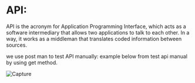 # API:
API is the acronym for Application Programming Interface, which acts as a software intermediary that allows two applications to talk to each other. 
In a way, it works as a middleman that translates coded information between sources.

we use post man to test API manually:
example below from test api manual by using get method.

![Capture](https://user-images.githubusercontent.com/83489226/146426718-355e9e95-226e-4631-bb9c-0a40af0877b1.PNG)
